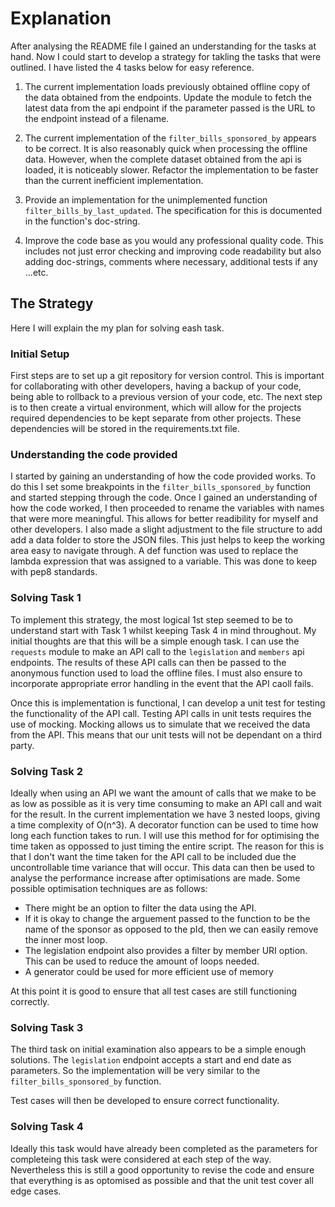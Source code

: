 # Explanation

After analysing the README file I gained an understanding for the tasks at hand. Now I could start to develop a strategy for takling the tasks that were outlined. I have listed the 4 tasks below for easy reference.

1. The current implementation loads previously obtained offline copy of the data obtained from the endpoints. Update the module to fetch the latest data from the api endpoint if the parameter passed is the URL to the endpoint instead of a filename.

2. The current implementation of the `filter_bills_sponsored_by` appears to be correct. It is also reasonably quick when processing the offline data. However, when the complete dataset obtained from the api is loaded, it is noticeably slower. Refactor the implementation to be faster than the current inefficient implementation.

3. Provide an implementation for the unimplemented function `filter_bills_by_last_updated`. The specification for this is documented in the function's doc-string.

4. Improve the code base as you would any professional quality code. This includes not just error checking and improving code readability but also adding doc-strings, comments where necessary, additional tests if any ...etc.

## The Strategy
Here I will explain the my plan for solving eash task.

### Initial Setup
First steps are to set up a git repository for version control. This is important for collaborating with other developers, having a backup of your code, being able to rollback to a previous version of your code, etc. The next step is to then create a virtual environment, which will allow for the projects required dependencies to be kept separate from other projects. These dependencies will be stored in the requirements.txt file.

### Understanding the code provided
I started by gaining an understanding of how the code provided works. To do this I set some breakpoints in the `filter_bills_sponsored_by` function and started stepping through the code. Once I gained an understanding of how the code worked, I then proceeded to rename the variables with names that were more meaningful. This allows for better readibility for myself and other developers. I also made a slight adjustment to the file structure to add add a data folder to store the JSON files. This just helps to keep the working area easy to navigate through. A def function was used to replace the lambda expression that was assigned to a variable. This was done to keep with pep8 standards.

### Solving Task 1
To implement this strategy, the most logical 1st step seemed to be to understand start with Task 1 whilst keeping Task 4 in mind throughout. My initial thoughts are that this will be a simple enough task. I can use the `requests` module to make an API call to the `legislation` and `members` api endpoints. The results of these API calls can then be passed to the anonymous function used to load the offline files. I must also ensure to incorporate appropriate error handling in the event that the API caoll fails.

Once this is implementation is functional, I can develop a unit test for testing the functionality of the API call. Testing API calls in unit tests requires the use of mocking. Mocking allows us to simulate that we received the data from the API. This means that our unit tests will not be dependant on a third party.

### Solving Task 2
Ideally when using an API we want the amount of calls that we make to be as low as possible as it is very time consuming to make an API call and wait for the result. In the current implementation we have 3 nested loops, giving a time complexity of O(n^3). A decorator function can be used to time how long each function takes to run. I will use this method for for optimising the time taken as oppossed to just timing the entire script. The reason for this is that I don't want the time taken for the API call to be included due the uncontrollable time variance that will occur. This data can then be used to analyse the performance increase after optimisations are made. Some possible optimisation techniques are as follows:
* There might be an option to filter the data using the API. 
* If it is okay to change the arguement passed to the function to be the name of the sponsor as opposed to the pId, then we can easily remove the inner most loop. 
* The legislation endpoint also provides a filter by member URI option. This can be used to reduce the amount of loops needed.
* A generator could be used for more efficient use of memory

At this point it is good to ensure that all test cases are still functioning correctly.

### Solving Task 3
The third task on initial examination also appears to be a simple enough solutions. The `legislation` endpoint accepts a start and end date as parameters. So the implementation will be very similar to the `filter_bills_sponsored_by` function.

Test cases will then be developed to ensure correct functionality.

### Solving Task 4
Ideally this task would have already been completed as the parameters for completeing this task were considered at each step of the way. Nevertheless this is still a good opportunity to revise the code and ensure that everything is as optomised as possible and that the unit test cover all edge cases.